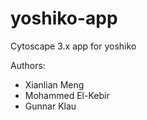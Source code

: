 yoshiko-app
===========

Cytoscape 3.x app for yoshiko

Authors:
* Xianlian Meng
* Mohammed El-Kebir
* Gunnar Klau
